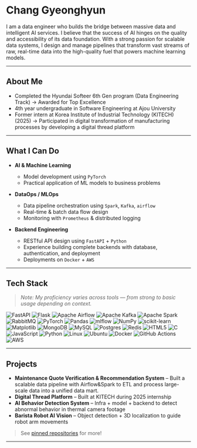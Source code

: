 # Chang Gyeonghyun

I am a data engineer who builds the bridge between massive data and intelligent AI services. I believe that the success of AI hinges on the quality and accessibility of its data foundation. With a strong passion for scalable data systems, I design and manage pipelines that transform vast streams of raw, real-time data into the high-quality fuel that powers machine learning models.

---

## About Me

- Completed the Hyundai Softeer 6th Gen program (Data Engineering Track)
  → Awarded for Top Excellence
- 4th year undergraduate in Software Engineering at Ajou University
- Former intern at Korea Institute of Industrial Technology (KITECH) (2025)
  → Participated in digital transformation of manufacturing processes by developing a digital thread platform

---

## What I Can Do

- **AI & Machine Learning**
  - Model development using `PyTorch`
  - Practical application of ML models to business problems
  

- **DataOps / MLOps**
  - Data pipeline orchestration using `Spark`, `Kafka`, `airflow`
  - Real-time & batch data flow design
  - Monitoring with `Prometheus` & distributed logging

- **Backend Engineering**
  - RESTful API design using `FastAPI` + `Python`
  - Experience building complete backends with database, authentication, and deployment
  - Deployments on `Docker` + `AWS`

---

## Tech Stack

> _Note: My proficiency varies across tools — from strong to basic usage depending on context._

![FastAPI](https://img.shields.io/badge/FastAPI-005571?style=for-the-badge&logo=fastapi)
![Flask](https://img.shields.io/badge/flask-%23000.svg?style=for-the-badge&logo=flask&logoColor=white)
![Apache Airflow](https://img.shields.io/badge/Apache%20Airflow-017CEE?style=for-the-badge&logo=Apache%20Airflow&logoColor=white)
![Apache Kafka](https://img.shields.io/badge/Apache%20Kafka-000?style=for-the-badge&logo=apachekafka)
![Apache Spark](https://img.shields.io/badge/Apache%20Spark-FDEE21?style=flat-square&logo=apachespark&logoColor=black)
![RabbitMQ](https://img.shields.io/badge/Rabbitmq-FF6600?style=for-the-badge&logo=rabbitmq&logoColor=white)
![PyTorch](https://img.shields.io/badge/PyTorch-%23EE4C2C.svg?style=for-the-badge&logo=PyTorch&logoColor=white)
![Pandas](https://img.shields.io/badge/pandas-%23150458.svg?style=for-the-badge&logo=pandas&logoColor=white)
![mlflow](https://img.shields.io/badge/mlflow-%23d9ead3.svg?style=for-the-badge&logo=numpy&logoColor=blue)
![NumPy](https://img.shields.io/badge/numpy-%23013243.svg?style=for-the-badge&logo=numpy&logoColor=white)
![scikit-learn](https://img.shields.io/badge/scikit--learn-%23F7931E.svg?style=for-the-badge&logo=scikit-learn&logoColor=white)
![Matplotlib](https://img.shields.io/badge/Matplotlib-%23ffffff.svg?style=for-the-badge&logo=Matplotlib&logoColor=black)
![MongoDB](https://img.shields.io/badge/MongoDB-%234ea94b.svg?style=for-the-badge&logo=mongodb&logoColor=white)
![MySQL](https://img.shields.io/badge/mysql-4479A1.svg?style=for-the-badge&logo=mysql&logoColor=white)
![Postgres](https://img.shields.io/badge/postgres-%23316192.svg?style=for-the-badge&logo=postgresql&logoColor=white)
![Redis](https://img.shields.io/badge/redis-%23DD0031.svg?style=for-the-badge&logo=redis&logoColor=white)
![HTML5](https://img.shields.io/badge/html5-%23E34F26.svg?style=for-the-badge&logo=html5&logoColor=white)
![C](https://img.shields.io/badge/c-%2300599C.svg?style=for-the-badge&logo=c&logoColor=white)
![JavaScript](https://img.shields.io/badge/javascript-%23323330.svg?style=for-the-badge&logo=javascript&logoColor=%23F7DF1E)
![Python](https://img.shields.io/badge/python-3670A0?style=for-the-badge&logo=python&logoColor=ffdd54)
![Linux](https://img.shields.io/badge/Linux-FCC624?style=for-the-badge&logo=linux&logoColor=black)
![Ubuntu](https://img.shields.io/badge/Ubuntu-E95420?style=for-the-badge&logo=ubuntu&logoColor=white)
![Docker](https://img.shields.io/badge/docker-%230db7ed.svg?style=for-the-badge&logo=docker&logoColor=white)
![GitHub Actions](https://img.shields.io/badge/github%20actions-%232671E5.svg?style=for-the-badge&logo=githubactions&logoColor=white)
![AWS](https://img.shields.io/badge/AWS-%23FF9900.svg?style=for-the-badge&logo=amazon-aws&logoColor=white)

---

## Projects

- **Maintenance Quote Verification & Recommendation System** – Built a scalable data pipeline with Airflow&Spark to ETL and process large-scale data into a unified data mart.
- **Digital Thread Platform** – Built at KITECH during 2025 internship
- **AI Behavior Detection System** – Infra + model + backend to detect abnormal behavior in thermal camera footage
- **Barista Robot AI Vision** – Object detection + 3D localization to guide robot arm movements

> See [pinned repositories](#) for more!

---
